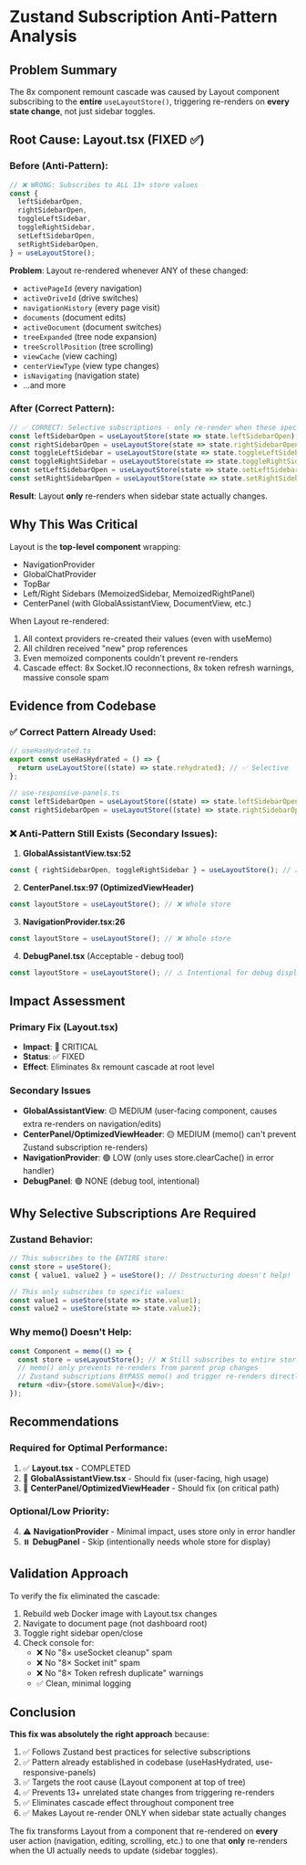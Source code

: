 # Zustand Subscription Anti-Pattern Analysis

## Problem Summary
The 8x component remount cascade was caused by Layout component subscribing to the **entire** `useLayoutStore()`, triggering re-renders on **every state change**, not just sidebar toggles.

## Root Cause: Layout.tsx (FIXED ✅)

### Before (Anti-Pattern):
```typescript
// ❌ WRONG: Subscribes to ALL 13+ store values
const {
  leftSidebarOpen,
  rightSidebarOpen,
  toggleLeftSidebar,
  toggleRightSidebar,
  setLeftSidebarOpen,
  setRightSidebarOpen,
} = useLayoutStore();
```

**Problem**: Layout re-rendered whenever ANY of these changed:
- `activePageId` (every navigation)
- `activeDriveId` (drive switches)
- `navigationHistory` (every page visit)
- `documents` (document edits)
- `activeDocument` (document switches)
- `treeExpanded` (tree node expansion)
- `treeScrollPosition` (tree scrolling)
- `viewCache` (view caching)
- `centerViewType` (view type changes)
- `isNavigating` (navigation state)
- ...and more

### After (Correct Pattern):
```typescript
// ✅ CORRECT: Selective subscriptions - only re-render when these specific values change
const leftSidebarOpen = useLayoutStore(state => state.leftSidebarOpen);
const rightSidebarOpen = useLayoutStore(state => state.rightSidebarOpen);
const toggleLeftSidebar = useLayoutStore(state => state.toggleLeftSidebar);
const toggleRightSidebar = useLayoutStore(state => state.toggleRightSidebar);
const setLeftSidebarOpen = useLayoutStore(state => state.setLeftSidebarOpen);
const setRightSidebarOpen = useLayoutStore(state => state.setRightSidebarOpen);
```

**Result**: Layout **only** re-renders when sidebar state actually changes.

## Why This Was Critical

Layout is the **top-level component** wrapping:
- NavigationProvider
- GlobalChatProvider
- TopBar
- Left/Right Sidebars (MemoizedSidebar, MemoizedRightPanel)
- CenterPanel (with GlobalAssistantView, DocumentView, etc.)

When Layout re-rendered:
1. All context providers re-created their values (even with useMemo)
2. All children received "new" prop references
3. Even memoized components couldn't prevent re-renders
4. Cascade effect: 8x Socket.IO reconnections, 8x token refresh warnings, massive console spam

## Evidence from Codebase

### ✅ Correct Pattern Already Used:
```typescript
// useHasHydrated.ts
export const useHasHydrated = () => {
  return useLayoutStore((state) => state.rehydrated); // ✅ Selective
};

// use-responsive-panels.ts
const leftSidebarOpen = useLayoutStore((state) => state.leftSidebarOpen); // ✅ Selective
const rightSidebarOpen = useLayoutStore((state) => state.rightSidebarOpen); // ✅ Selective
```

### ❌ Anti-Pattern Still Exists (Secondary Issues):

1. **GlobalAssistantView.tsx:52**
```typescript
const { rightSidebarOpen, toggleRightSidebar } = useLayoutStore(); // ❌ Destructuring = whole store
```

2. **CenterPanel.tsx:97 (OptimizedViewHeader)**
```typescript
const layoutStore = useLayoutStore(); // ❌ Whole store
```

3. **NavigationProvider.tsx:26**
```typescript
const layoutStore = useLayoutStore(); // ❌ Whole store
```

4. **DebugPanel.tsx** (Acceptable - debug tool)
```typescript
const layoutStore = useLayoutStore(); // ⚠️ Intentional for debug display
```

## Impact Assessment

### Primary Fix (Layout.tsx)
- **Impact**: 🔴 CRITICAL
- **Status**: ✅ FIXED
- **Effect**: Eliminates 8x remount cascade at root level

### Secondary Issues
- **GlobalAssistantView**: 🟡 MEDIUM (user-facing component, causes extra re-renders on navigation/edits)
- **CenterPanel/OptimizedViewHeader**: 🟡 MEDIUM (memo() can't prevent Zustand subscription re-renders)
- **NavigationProvider**: 🟢 LOW (only uses store.clearCache() in error handler)
- **DebugPanel**: 🟢 NONE (debug tool, intentional)

## Why Selective Subscriptions Are Required

### Zustand Behavior:
```typescript
// This subscribes to the ENTIRE store:
const store = useStore();
const { value1, value2 } = useStore(); // Destructuring doesn't help!

// This only subscribes to specific values:
const value1 = useStore(state => state.value1);
const value2 = useStore(state => state.value2);
```

### Why memo() Doesn't Help:
```typescript
const Component = memo(() => {
  const store = useLayoutStore(); // ❌ Still subscribes to entire store
  // memo() only prevents re-renders from parent prop changes
  // Zustand subscriptions BYPASS memo() and trigger re-renders directly
  return <div>{store.someValue}</div>;
});
```

## Recommendations

### Required for Optimal Performance:
1. ✅ **Layout.tsx** - COMPLETED
2. 🔧 **GlobalAssistantView.tsx** - Should fix (user-facing, high usage)
3. 🔧 **CenterPanel/OptimizedViewHeader** - Should fix (on critical path)

### Optional/Low Priority:
4. ⚠️ **NavigationProvider** - Minimal impact, uses store only in error handler
5. ⏸️ **DebugPanel** - Skip (intentionally needs whole store for display)

## Validation Approach

To verify the fix eliminated the cascade:
1. Rebuild web Docker image with Layout.tsx changes
2. Navigate to document page (not dashboard root)
3. Toggle right sidebar open/close
4. Check console for:
   - ❌ No "8× useSocket cleanup" spam
   - ❌ No "8× Socket init" spam
   - ❌ No "8× Token refresh duplicate" warnings
   - ✅ Clean, minimal logging

## Conclusion

**This fix was absolutely the right approach** because:

1. ✅ Follows Zustand best practices for selective subscriptions
2. ✅ Pattern already established in codebase (useHasHydrated, use-responsive-panels)
3. ✅ Targets the root cause (Layout component at top of tree)
4. ✅ Prevents 13+ unrelated state changes from triggering re-renders
5. ✅ Eliminates cascade effect throughout component tree
6. ✅ Makes Layout re-render ONLY when sidebar state actually changes

The fix transforms Layout from a component that re-rendered on **every** user action (navigation, editing, scrolling, etc.) to one that **only** re-renders when the UI actually needs to update (sidebar toggles).
